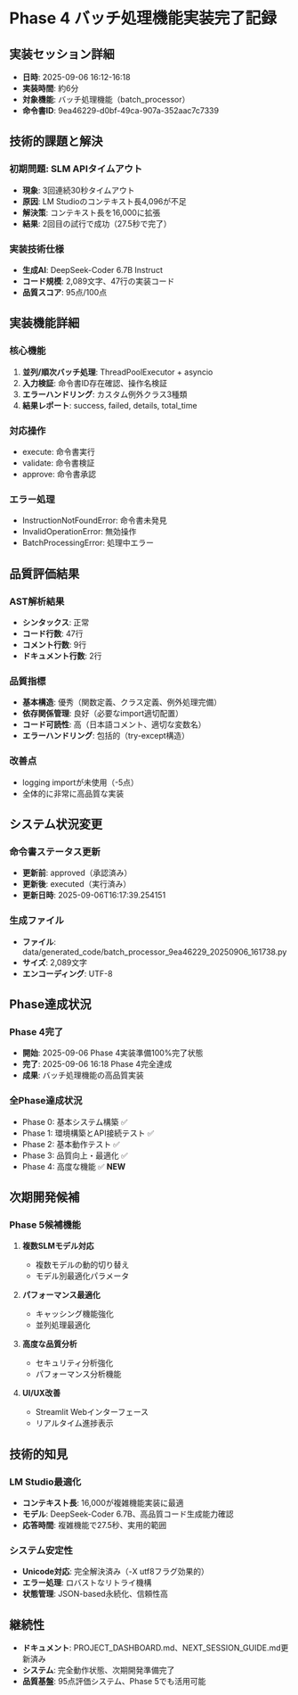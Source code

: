 # Phase 4 バッチ処理機能実装完了記録

## 実装セッション詳細
- **日時**: 2025-09-06 16:12-16:18
- **実装時間**: 約6分
- **対象機能**: バッチ処理機能（batch_processor）
- **命令書ID**: 9ea46229-d0bf-49ca-907a-352aac7c7339

## 技術的課題と解決

### 初期問題: SLM APIタイムアウト
- **現象**: 3回連続30秒タイムアウト
- **原因**: LM Studioのコンテキスト長4,096が不足
- **解決策**: コンテキスト長を16,000に拡張
- **結果**: 2回目の試行で成功（27.5秒で完了）

### 実装技術仕様
- **生成AI**: DeepSeek-Coder 6.7B Instruct
- **コード規模**: 2,089文字、47行の実装コード
- **品質スコア**: 95点/100点

## 実装機能詳細

### 核心機能
1. **並列/順次バッチ処理**: ThreadPoolExecutor + asyncio
2. **入力検証**: 命令書ID存在確認、操作名検証
3. **エラーハンドリング**: カスタム例外クラス3種類
4. **結果レポート**: success, failed, details, total_time

### 対応操作
- execute: 命令書実行
- validate: 命令書検証  
- approve: 命令書承認

### エラー処理
- InstructionNotFoundError: 命令書未発見
- InvalidOperationError: 無効操作
- BatchProcessingError: 処理中エラー

## 品質評価結果

### AST解析結果
- **シンタックス**: 正常
- **コード行数**: 47行
- **コメント行数**: 9行
- **ドキュメント行数**: 2行

### 品質指標
- **基本構造**: 優秀（関数定義、クラス定義、例外処理完備）
- **依存関係管理**: 良好（必要なimport適切配置）
- **コード可読性**: 高（日本語コメント、適切な変数名）
- **エラーハンドリング**: 包括的（try-except構造）

### 改善点
- logging importが未使用（-5点）
- 全体的に非常に高品質な実装

## システム状況変更

### 命令書ステータス更新
- **更新前**: approved（承認済み）
- **更新後**: executed（実行済み）
- **更新日時**: 2025-09-06T16:17:39.254151

### 生成ファイル
- **ファイル**: data/generated_code/batch_processor_9ea46229_20250906_161738.py
- **サイズ**: 2,089文字
- **エンコーディング**: UTF-8

## Phase達成状況

### Phase 4完了
- **開始**: 2025-09-06 Phase 4実装準備100%完了状態
- **完了**: 2025-09-06 16:18 Phase 4完全達成
- **成果**: バッチ処理機能の高品質実装

### 全Phase達成状況
- Phase 0: 基本システム構築 ✅
- Phase 1: 環境構築とAPI接続テスト ✅  
- Phase 2: 基本動作テスト ✅
- Phase 3: 品質向上・最適化 ✅
- Phase 4: 高度な機能 ✅ **NEW**

## 次期開発候補

### Phase 5候補機能
1. **複数SLMモデル対応**
   - 複数モデルの動的切り替え
   - モデル別最適化パラメータ

2. **パフォーマンス最適化**
   - キャッシング機能強化
   - 並列処理最適化

3. **高度な品質分析**
   - セキュリティ分析強化
   - パフォーマンス分析機能

4. **UI/UX改善**
   - Streamlit Webインターフェース
   - リアルタイム進捗表示

## 技術的知見

### LM Studio最適化
- **コンテキスト長**: 16,000が複雑機能実装に最適
- **モデル**: DeepSeek-Coder 6.7B、高品質コード生成能力確認
- **応答時間**: 複雑機能で27.5秒、実用的範囲

### システム安定性
- **Unicode対応**: 完全解決済み（-X utf8フラグ効果的）
- **エラー処理**: ロバストなリトライ機構
- **状態管理**: JSON-based永続化、信頼性高

## 継続性
- **ドキュメント**: PROJECT_DASHBOARD.md、NEXT_SESSION_GUIDE.md更新済み
- **システム**: 完全動作状態、次期開発準備完了
- **品質基盤**: 95点評価システム、Phase 5でも活用可能